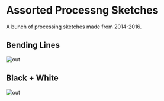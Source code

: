 # Assorted Processng Sketches
A bunch of processing sketches made from 2014-2016.

## Bending Lines
![out](https://user-images.githubusercontent.com/7725659/127367761-57e625db-dc6c-4f83-9b23-ae994b13b82f.gif)

## Black + White
![out](https://user-images.githubusercontent.com/7725659/127368247-7aafbcea-b625-44f3-8c74-8bdd2d5ffefe.gif)

